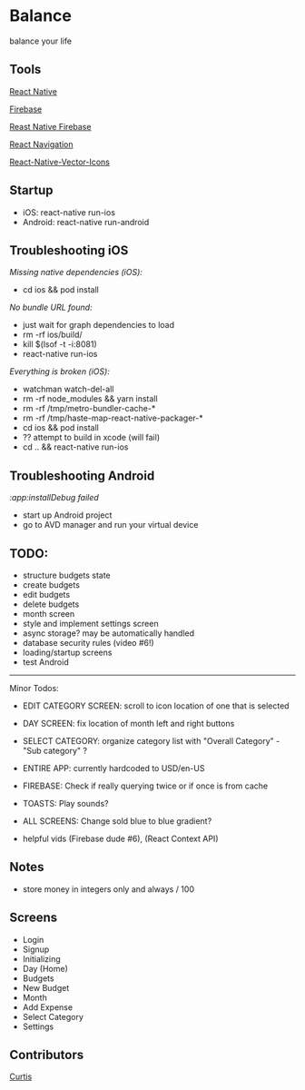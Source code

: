 # Balance

balance your life

## Tools

[React Native](https://facebook.github.io/react-native/)

[Firebase](https://firebase.google.com/)

[Reast Native Firebase](https://invertase.io/oss/react-native-firebase/)

[React Navigation](https://reactnavigation.org)

[React-Native-Vector-Icons](https://github.com/oblador/react-native-vector-icons)

## Startup

- iOS: react-native run-ios
- Android: react-native run-android

## Troubleshooting iOS

_Missing native dependencies (iOS):_

- cd ios && pod install

_No bundle URL found:_

- just wait for graph dependencies to load
- rm -rf ios/build/
- kill \$(lsof -t -i:8081)
- react-native run-ios

_Everything is broken (iOS):_

- watchman watch-del-all
- rm -rf node_modules && yarn install
- rm -rf /tmp/metro-bundler-cache-\*
- rm -rf /tmp/haste-map-react-native-packager-\*
- cd ios && pod install
- ?? attempt to build in xcode (will fail)
- cd .. && react-native run-ios

## Troubleshooting Android

_:app:installDebug failed_

- start up Android project
- go to AVD manager and run your virtual device

## TODO:

- structure budgets state
- create budgets
- edit budgets
- delete budgets
- month screen
- style and implement settings screen
- async storage? may be automatically handled
- database security rules (video #6!)
- loading/startup screens
- test Android

---

Minor Todos:

- EDIT CATEGORY SCREEN: scroll to icon location of one that is selected
- DAY SCREEN: fix location of month left and right buttons
- SELECT CATEGORY: organize category list with "Overall Category" - "Sub category" ?
- ENTIRE APP: currently hardcoded to USD/en-US
- FIREBASE: Check if really querying twice or if once is from cache
- TOASTS: Play sounds?
- ALL SCREENS: Change sold blue to blue gradient?

- helpful vids (Firebase dude #6), (React Context API)

## Notes

- store money in integers only and always / 100

## Screens

- Login
- Signup
- Initializing
- Day (Home)
- Budgets
- New Budget
- Month
- Add Expense
- Select Category
- Settings

## Contributors

[Curtis](https://curtisrodgers.com/)
